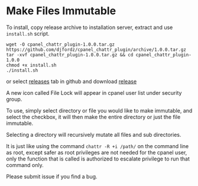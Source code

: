 # Make Files Immutable

To install, copy release archive to installation server, extract and use `install.sh` script.

```
wget -O cpanel_chattr_plugin-1.0.0.tar.gz https://github.com/djfordz/cpanel_chattr_plugin/archive/1.0.0.tar.gz
tar -xvf cpanel_chattr_plugin-1.0.0.tar.gz && cd cpanel_chattr_plugin-1.0.0
chmod +x install.sh
./install.sh
```

or select [releases](https://github.com/djfordz/cpanel_chattr_plugin/releases) tab in github and download [release](https://github.com/djfordz/cpanel_chattr_plugin/releases)


A new icon called File Lock will appear in cpanel user list under security group.

To use, simply select directory or file you would like to make immutable, and select the checkbox, it will then make the entire directory or just the file immutable.

Selecting a directory will recursively mutate all files and sub directories.

It is just like using the command `chattr -R +i /path/` on the command line as root, except safer as root privileges are not needed for the cpanel user, only the function that is called is authorized to escalate privilege to run that command only.

Please submit issue if you find a bug.
